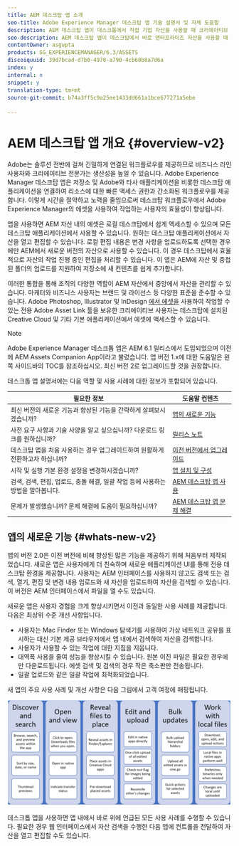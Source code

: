 ```yaml
---
title: AEM 데스크탑 앱 소개
seo-title: Adobe Experience Manager 데스크탑 앱 기술 설명서 및 자체 도움말
description: AEM 데스크탑 앱이 데스크톱에서 직접 기업 자산을 사용할 때 크리에이티브 사용자의 워크플로우를 최적화하는 방법을 이해하는 기술 설명서 및 자체 도움말입니다.
seo-description: AEM 데스크탑 앱이 데스크탑에서 바로 엔터프라이즈 자산을 사용할 때 크리에이티브 사용자의 워크플로우를 어떻게 최적화할 수 있는지 알아봅니다.
contentOwner: asgupta
products: SG_EXPERIENCEMANAGER/6.3/ASSETS
discoiquuid: 39d7bcad-d7b0-4978-a790-4cb68b8a7d6a
index: y
internal: n
snippet: y
translation-type: tm+mt
source-git-commit: b74a3ff5c9a25ee1433dd661a1bce677271a5ebe

---
```



# AEM 데스크탑 앱 개요 {#overview-v2}

Adobe는 솔루션 전반에 걸쳐 긴밀하게 연결된 워크플로우를 제공하므로 비즈니스 라인 사용자와 크리에이티브 전문가는 생산성을 높일 수 있습니다. Adobe Experience Manager 데스크탑 앱은 저장소 및 Adobe와 타사 애플리케이션을 비롯한 데스크탑 애플리케이션을 연결하여 리소스에 대한 빠른 액세스 권한과 간소화된 워크플로우를 제공합니다. 이렇게 시간을 절약하고 노력을 줄임으로써 데스크탑 워크플로우에서 Adobe Experience Manager의 에셋을 사용하여 작업하는 사용자의 효율성이 향상됩니다.

앱을 사용하면 AEM 자산 내의 에셋은 로컬 데스크탑에서 쉽게 액세스할 수 있으며 모든 데스크탑 애플리케이션에서 사용할 수 있습니다. 원하는 데스크탑 애플리케이션에서 자산을 열고 편집할 수 있습니다. 로컬 편집 내용은 변경 사항을 업로드하도록 선택한 경우에만 AEM에서 새로운 버전의 자산으로 사용할 수 있습니다. 이 경우 데스크탑에서 효율적으로 자산의 작업 진행 중인 편집을 처리할 수 있습니다. 이 앱은 AEM에 자산 및 중첩된 폴더의 업로드를 지원하여 저장소에 새 컨텐츠를 쉽게 추가합니다.

이러한 통합을 통해 조직의 다양한 역할이 AEM 자산에서 중앙에서 자산을 관리할 수 있습니다. 마케터와 비즈니스 사용자는 브랜드 및 라이선스 등 다양한 표준을 준수할 수 있습니다. Adobe Photoshop, Illustrator 및 InDesign [에서 에셋을](https://www.adobe.com/marketing/experience-manager-assets/adobe-asset-link.html) 사용하여 작업할 수 있는 전용 Adobe Asset Link 툴을 보유한 크리에이티브 사용자는 데스크탑에 설치된 Creative Cloud 및 기타 기본 애플리케이션에서 에셋에 액세스할 수 있습니다.

>[!NOTE]
>
>Adobe Experience Manager 데스크톱 앱은 AEM 6.1 릴리스에서 도입되었으며 이전에 AEM Assets Companion App이라고 불렀습니다. 앱 버전 1.x에 대한 도움말은 왼쪽 사이드바의 TOC를 참조하십시오. 최신 버전 2로 업그레이드할 것을 권장합니다.

데스크톱 앱 설명서에는 다음 역할 및 사용 사례에 대한 정보가 포함되어 있습니다.

| 필요한 정보 | 도움말 컨텐츠 |
|-------------------------------------------------------------------------------------------------------|------------------------------------------------------------|
| 최신 버전의 새로운 기능과 향상된 기능을 간략하게 살펴보시겠습니까? | [앱의 새로운 기능](#whats-new-v2) |
| 사전 요구 사항과 기술 사양을 알고 싶으십니까? 다운로드 링크를 원하십니까? | [릴리스 노트](release-notes.md) |
| 데스크탑 앱을 처음 사용하는 경우 업그레이드하여 원활하게 전환하고자 하십니까? | [이전 버전에서 업그레이드](install-upgrade.md#upgrade-from-previous-version) |
| 시작 및 실행 기본 환경 설정을 변경하시겠습니까? | [앱 설치 및 구성](install-upgrade.md) |
| 검색, 검색, 편집, 업로드, 충돌 해결, 일괄 작업 등에 사용하는 방법을 알아봅니다. | [AEM 데스크탑 앱 사용](using.md) |
| 문제가 발생했습니까? 문제 해결에 도움이 필요하십니까? | [AEM 데스크탑 앱 문제 해결](troubleshoot.md) |

## 앱의 새로운 기능 {#whats-new-v2}

앱의 버전 2.0은 이전 버전에 비해 향상된 많은 기능을 제공하기 위해 처음부터 제작되었습니다. 새로운 앱은 사용자에게 더 친숙하며 새로운 애플리케이션 UI를 통해 전용 데스크탑 환경을 제공합니다. 사용자는 AEM 인터페이스를 사용하지 않고도 검색 또는 검색, 열기, 편집 및 변경 내용 업로드와 새 자산을 업로드하여 자산을 검색할 수 있습니다. 이 버전은 AEM 인터페이스에서 파일을 열 수도 있습니다.

새로운 앱은 사용자 경험을 크게 향상시키면서 이전과 동일한 사용 사례를 제공합니다. 다음은 최상위 수준 개선 사항입니다.

* 사용자는 Mac Finder 또는 Windows 탐색기를 사용하여 가상 네트워크 공유를 표시하는 대신 기본 제공 브라우저에서 앱 내에서 검색하여 자산을 검색합니다.
* 사용자가 사용할 수 있는 작업에 대한 지침을 지웁니다.
* 대역폭 사용을 줄여 성능을 향상시킬 수 있습니다. 원본 이진 파일은 필요한 경우에만 다운로드됩니다. 에셋 검색 및 검색의 경우 작은 축소판만 전송됩니다.
* 일괄 업로드와 같은 일괄 작업에 최적화되었습니다.

새 앱의 주요 사용 사례 및 개선 사항은 다음 그림에서 고객 여정에 매핑됩니다.

![AEM 데스크탑 앱의 새로운 기능](assets/do-not-localize/whats-new-desktop-app-v2.png)

데스크톱 앱을 사용하면 앱 내에서 바로 위에 언급된 모든 사용 사례를 수행할 수 있습니다. 필요한 경우 웹 인터페이스에서 자산 검색을 수행한 다음 앱에 컨트롤을 전달하여 자산을 열고 편집할 수도 있습니다.
